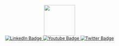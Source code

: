 <div id="header" align="center">
  <img src="https://i.giphy.com/media/v1.Y2lkPTc5MGI3NjExajZ2aDFoOHJsbHV2aDZqZXk4MDVvZXh0eHRnNnMxYjcxdTh1ZnQ1eiZlcD12MV9pbnRlcm5hbF9naWZfYnlfaWQmY3Q9Zw/JrXas5ecb4FkwbFpIE/giphy.gif" width="100"/>
</div>
<div id="badges" align="center">
  <a href="https://www.linkedin.com/in/nataliiameshalkina/">
    <img src="https://img.shields.io/badge/LinkedIn-blue?style=for-the-badge&logo=linkedin&logoColor=white" alt="LinkedIn Badge"/>
  </a>
  <a href="your-youtube-URL">
    <img src="https://img.shields.io/badge/YouTube-red?style=for-the-badge&logo=youtube&logoColor=white" alt="Youtube Badge"/>
  </a>
  <a href="your-twitter-URL">
    <img src="https://img.shields.io/badge/Twitter-blue?style=for-the-badge&logo=twitter&logoColor=white" alt="Twitter Badge"/>
  </a>
</div>
